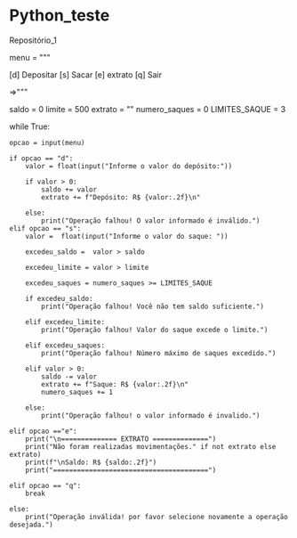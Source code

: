# Python_teste
Repositório_1

menu = """

[d] Depositar
[s] Sacar 
[e] extrato
[q] Sair

=>"""

saldo = 0
limite = 500
extrato = ""
numero_saques = 0
LIMITES_SAQUE = 3

while True:

    opcao = input(menu)

    if opcao == "d":
        valor = float(input("Informe o valor do depósito:"))

        if valor > 0:
            saldo += valor
            extrato += f"Depósito: R$ {valor:.2f}\n"
        
        else:
            print("Operação falhou! O valor informado é inválido.")
    elif opcao == "s":
        valor =  float(input("Informe o valor do saque: "))

        excedeu_saldo =  valor > saldo

        excedeu_limite = valor > limite

        excedeu_saques = numero_saques >= LIMITES_SAQUE

        if excedeu_saldo:
            print("Operação falhou! Você não tem saldo suficiente.")

        elif excedeu_limite:
            print("Operação falhou! Valor do saque excede o limite.")

        elif excedeu_saques:
            print("Operação falhou! Número máximo de saques excedido.")

        elif valor > 0:
            saldo -= valor 
            extrato += f"Saque: R$ {valor:.2f}\n"
            numero_saques += 1

        else:
            print("Operação falhou! o valor informado é invalido.")

    elif opcao =="e":
        print("\n============== EXTRATO ==============")    
        print("Não foram realizadas movimentações." if not extrato else extrato)
        print(f"\nSaldo: R$ {saldo:.2f}")
        print("=======================================")

    elif opcao == "q":
        break

    else:
        print("Operação inválida! por favor selecione novamente a operação desejada.")  
